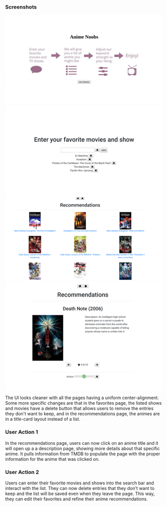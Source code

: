 ### Screenshots

![Screenshot 1](https://github.com/calcodeus/COGS121/blob/master/images/M5_1.png)
![Screenshot 1](https://github.com/calcodeus/COGS121/blob/master/images/M5_2.png)
![Screenshot 1](https://github.com/calcodeus/COGS121/blob/master/images/M5_3.png)
![Screenshot 1](https://github.com/calcodeus/COGS121/blob/master/images/M5_4.png)

The UI looks cleaner with all the pages having a 
uniform center-alignment. Some more specific 
changes are that in the favorites page, the listed
shows and movies have a delete button that allows
users to remove the entries they don't want to
keep, and in the recommendations page, the animes
are in a title-card layout instead of a list.

### User Action 1

In the recommendations page, users can now click
on an anime title and it will open up a
a description page, showing more details 
about that specific anime. It pulls 
information from TMDB to populate the
page with the proper information for the
anime that was clicked on.

### User Action 2

Users can enter their favorite movies
and shows into the search bar and interact
with the list. They can now delete 
entries that they don't want to keep
and the list will be saved even when 
they leave the page. This way, they can
edit their favorites and refine their 
anime recommendations.

